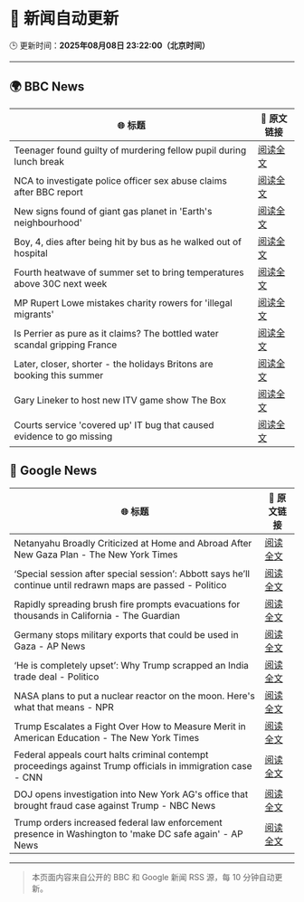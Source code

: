 # 🧠 新闻自动更新

🕒 更新时间：**2025年08月08日 23:22:00（北京时间）**

---

## 🌍 BBC News

| 🌐 标题 | 🔗 原文链接 |
|--------|-------------|
| Teenager found guilty of murdering fellow pupil during lunch break | [阅读全文](https://www.bbc.com/news/articles/cn5e4yw9pr2o?at_medium=RSS&at_campaign=rss) |
| NCA to investigate police officer sex abuse claims after BBC report | [阅读全文](https://www.bbc.com/news/articles/cjw6qj990lno?at_medium=RSS&at_campaign=rss) |
| New signs found of giant gas planet in 'Earth's neighbourhood' | [阅读全文](https://www.bbc.com/news/articles/cx2xezw3dkpo?at_medium=RSS&at_campaign=rss) |
| Boy, 4, dies after being hit by bus as he walked out of hospital | [阅读全文](https://www.bbc.com/news/articles/c5ylxv7wd33o?at_medium=RSS&at_campaign=rss) |
| Fourth heatwave of summer set to bring temperatures above 30C next week | [阅读全文](https://www.bbc.com/weather/articles/czjm4zl20wzo?at_medium=RSS&at_campaign=rss) |
| MP Rupert Lowe mistakes charity rowers for 'illegal migrants' | [阅读全文](https://www.bbc.com/news/articles/cdd32lnq445o?at_medium=RSS&at_campaign=rss) |
| Is Perrier as pure as it claims? The bottled water scandal gripping France | [阅读全文](https://www.bbc.com/news/articles/cyvn3qe0jpgo?at_medium=RSS&at_campaign=rss) |
| Later, closer, shorter - the holidays Britons are booking this summer | [阅读全文](https://www.bbc.com/news/articles/c939gx4gqwpo?at_medium=RSS&at_campaign=rss) |
| Gary Lineker to host new ITV game show The Box | [阅读全文](https://www.bbc.com/news/articles/cwy53zynp1wo?at_medium=RSS&at_campaign=rss) |
| Courts service 'covered up' IT bug that caused evidence to go missing | [阅读全文](https://www.bbc.com/news/articles/cwye2q00k51o?at_medium=RSS&at_campaign=rss) |

## 📰 Google News

| 🌐 标题 | 🔗 原文链接 |
|--------|-------------|
| Netanyahu Broadly Criticized at Home and Abroad After New Gaza Plan - The New York Times | [阅读全文](https://news.google.com/rss/articles/CBMihAFBVV95cUxOTTNYZGE0WTBybVB5eWVaSHZ2dTNzek5ZWHdqbmVHTGM4VXpTRlJjamNFdGZKLUthNV9HUkRLT2I1UkhSOEVIelZqQWJTLW42c0pnX0haUWV1Q1FxREU4VXhuWllreFY3bVJqeThIODZhX2tUUEJJVGphdjJ0bW1ibnhCRUw?oc=5) |
| ‘Special session after special session’: Abbott says he’ll continue until redrawn maps are passed - Politico | [阅读全文](https://news.google.com/rss/articles/CBMinwFBVV95cUxQOG5RUkpyN3hoT1lVWG5IN1B6TVVJaVhTUDBhRTd4cWFhQnpLVk9DNXJnR2pzVTNzN3lndkpzd3NCT2FGNWNfWHZmaThzbHJ1TzdNTUxTY1RUNWdKbkV6bDkwakpTTWNndnZoZVU4LW92Ym9MRHZPMzRHcEZNeGZTSVNiVDduR3Z2emVMTDBhbGdNSUdMRm9kTERrT0xnclE?oc=5) |
| Rapidly spreading brush fire prompts evacuations for thousands in California - The Guardian | [阅读全文](https://news.google.com/rss/articles/CBMiekFVX3lxTFBjMUpYUHVndGNDTG1QRGpuVGM5RGt5ZUZWWDhjQUJDSDJaYjYzUllxS1hkdGc1cy1Cc2E4U0FoMVVBVzZMb1FyTUNkSUdqc1JPMllFNkhEcGszcElSVlcxa3RmOVNvM2Fxc2hGQ0Uwc1dSeTR0TjNLNER3?oc=5) |
| Germany stops military exports that could be used in Gaza - AP News | [阅读全文](https://news.google.com/rss/articles/CBMiiwFBVV95cUxONlBXVDFxR25Jb0ZNTjdxVmJxRHRCZzF3YXFoa0U2TjBPbDR6cmZRLTUyU1p1eGJaalVhVXZvUzdOYkJsUnJRMzU1enNORkJFMENPdWFYWndfamdRS3pnaXFBd3pQbFdnV2ZUMTlqcmZCWW9BOGpFMmNOMENtUERlLWlaRXRLZlJNSWo0?oc=5) |
| ‘He is completely upset’: Why Trump scrapped an India trade deal - Politico | [阅读全文](https://news.google.com/rss/articles/CBMifEFVX3lxTE8xVi1FMGZPMHRvSzJrb1ZORTlERWItbXdZa1JVSkdWWm9IX0p4WUdPSmF5Y0trMnhMa0V0WVVQa1NhWnBUd3NuS3RraHhpX1hpSmJzZTVuNnhtT0s5emU3cGVxMHItcXh3bXNJWTBKQXRKWVZzYi1CWEpONzA?oc=5) |
| NASA plans to put a nuclear reactor on the moon. Here's what that means - NPR | [阅读全文](https://news.google.com/rss/articles/CBMikAFBVV95cUxQR2NwWGVHam51SmpMR0h6V3NIQXdNVG9Mc09kakhzNXd5d2FEQTBkNDVVUllMSmNvcHdKV25GckQ0azN5ZjhaRU1UMmtRSllVOVRnWU5ReWgtc3FFb0JPRUtDVnY2N050WmRYYjNxRUpObGQ5YlJSZGlLZ3NKTEowVlNIMDBkdVFnbENGaXplM2o?oc=5) |
| Trump Escalates a Fight Over How to Measure Merit in American Education - The New York Times | [阅读全文](https://news.google.com/rss/articles/CBMiigFBVV95cUxOUTk4M1AyUzVMX1o3M3pTSmJPMGZmS3NKNC1kUGlzcDc3UWU2NWd3SlFrNUVTN0swc3pMalRralR2WlhoWnU0eFVhM0UxNnRTdkJxSEpKeUdnUDlJemZFVUxIMGxZeUVuTHJ5SG5ZNHluSnVFWFhJRUtMTFBrV0F5c3g2eXFnVE4zSFE?oc=5) |
| Federal appeals court halts criminal contempt proceedings against Trump officials in immigration case - CNN | [阅读全文](https://news.google.com/rss/articles/CBMijAFBVV95cUxPZUVwVVhxM2ZsTXh1ZzJDcG5QSTJKeW90Q1p4eXgwYzVuRnV1TDd5Q0lJWlM4TmNacy1ZNXlha3ZQRmM0cmh1ZEJuWVZfRU9qRVZxTEo1cDE2TDhEUjlGdG1NRFplNTVKSlo5WEFTXzRqc1FtTFhhTDVHSFl5b09wWEN0T08yYXc0SGl3Ug?oc=5) |
| DOJ opens investigation into New York AG's office that brought fraud case against Trump - NBC News | [阅读全文](https://news.google.com/rss/articles/CBMiywFBVV95cUxPNVRLZ0xINGtKWDktcWJjRTB0RFhpZWZ6SDEyVkFFdGpDT2txeWpBam1NOHVKelFNU2hrY2Q2cWN4MlRrakVxckd4akVXeTZnSFRJd1VzanZ2TUUwSVpkODRDemtROXFiN2QtQ2g4SDZkWWt3WTU3T3FGTnIweC02eEFRM3ppZjV2bkM1V25vVU05Ulk0c1hXdnJzcFRkLXJnU3NVUXNNenIzZGpsNndDZC1nZm9uSkpnZk5BSmMzaFpDdFV0bTFqa3BJa9IBVkFVX3lxTE9BMWV4YWFTaXU2Uk4tYnprWVBPdG1SMzFVQWRXZUpQWEJPQV9GN3YxLVF2UElyQ0w2NFdLY3hpU1FrbmlHaFdORDRoS0lxaU95R0t0akNB?oc=5) |
| Trump orders increased federal law enforcement presence in Washington to 'make DC safe again' - AP News | [阅读全文](https://news.google.com/rss/articles/CBMiuwFBVV95cUxOLWh0TnNPcnFWOEIzSjhhMEhQWTdXM0l5R2FJZGpMSjNyNE1UTTBwZHhnOTc0WlhpRXFzLXhjWWlfUlJYc1VDMXJLT0lVdWRfX3d1by1XM3g2eHBLdGFLVFk2VFltUzU2ODdGYzM4bUZrVkxTel92SWR1ODZhdXRiZDR4TnBUOHY2VDVKYXdrMHhscTE2M0xSRVV0YjZmT040U2dlTXpSWXNxUWJxOFVxdGExU1dfQUlaOEdB?oc=5) |

---
> 本页面内容来自公开的 BBC 和 Google 新闻 RSS 源，每 10 分钟自动更新。